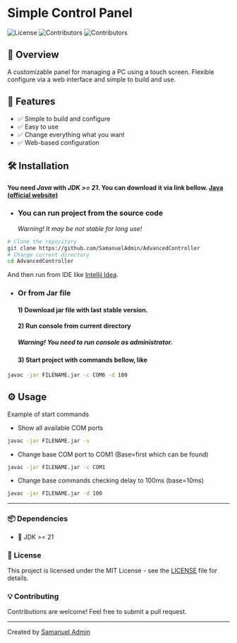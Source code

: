 # Simple Control Panel

![License](https://img.shields.io/badge/license-MIT-blue.svg) ![Contributors](https://img.shields.io/github/contributors/SamanuelAdmin/AdvancedController) ![Contributors](https://img.shields.io/github/stars/SamanuelAdmin/AdvancedController)

## 🌟 Overview
A customizable panel for managing a PC using a touch screen.
Flexible configure via a web interface and simple to build and use.

[//]: # (## 📸 Demo)

[//]: # (Provide a link to a live demo or screenshots of your project.)

[//]: # (![Demo]&#40;https://via.placeholder.com/800x400?text=Project+Demo&#41;)


## 🎯 Features
- ✅ Simple to build and configure
- ✅ Easy to use
- ✅ Change everything what you want
- ✅ Web-based configuration



## 🛠 Installation
#### You need *Java* with *JDK >= 21*. You can download it via link bellow. <a href="https://www.java.com/en/">Java (official website)</a>

- ### You can run project from the source code<br>
    *Warning! It may be not stable for long use!*
```sh
# Clone the repository
git clone https://github.com/SamanuelAdmin/AdvancedController
# Change current directory
cd AdvancedController
```

And then run from IDE like 
<a href="https://www.jetbrains.com/idea/">Intellij Idea</a>.

- ### Or from Jar file
    #### 1) Download jar file with last stable version.
    #### 2) Run console from current directory
    ##### Warning! You need to run console as administrator.
    #### 3) Start project with commands bellow, like
```sh
javac -jar FILENAME.jar -c COM6 -d 100
```

## ⚙️ Usage
Example of start commands

- Show all available COM ports
```sh
javac -jar FILENAME.jar -s
```

- Change base COM port to COM1 (Base=first which can be found)
```sh
javac -jar FILENAME.jar -c COM1
```

- Change base commands checking delay to 100ms (base=10ms)
```sh
javac -jar FILENAME.jar -d 100
```


---


### 📦 Dependencies
- 📌 JDK >= 21

[//]: # (- 📌 Dependency 2)
[//]: # (- 📌 Dependency 3)

### 📜 License
This project is licensed under the MIT License - see the [LICENSE](LICENSE) file for details.

### 💡 Contributing
Contributions are welcome! Feel free to submit a pull request.


---
Created by [Samanuel Admin](https://github.com/SamanuelAdmin)

